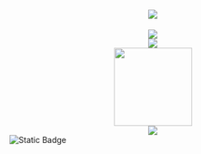 <h1 align="center"> <a href="https://sunguoqi.com/"> <img src="https://readme-typing-svg.herokuapp.com/?lines=console.log(%22Hello%2C%20World!%22);小张祝您心想事成!&center=true&size=27"> </a> </h1>


<div align="center"> <img src="https://github-readme-stats.vercel.app/api/top-langs/?username=ZYWNB666&hide_title=true&hide_border=true&layout=compact&langs_count=6&text_color=000&icon_color=fff&bg_color=0,52fa5a,4dfcff,c64dff&theme=graywhite" /> </div>

<div align="center"> <img src="https://github-readme-streak-stats.herokuapp.com/?user=ZYWNB666" /> </div>

<div align="center"> <img height="137px" src="https://github-readme-stats.vercel.app/api?username=ZYWNB666&hide_title=true&hide_border=true&show_icons=trueline_height=21&text_color=000&icon_color=000&bg_color=0,ea6161,ffc64d,fffc4d,52fa5a&theme=graywhite" /> </div>


<div align="center"> <img src="https://github-profile-trophy.vercel.app/?username=ZYWNB666" /> </div>


<img alt="Static Badge" src="https://img.shields.io/badge/python-I_like-blue">




